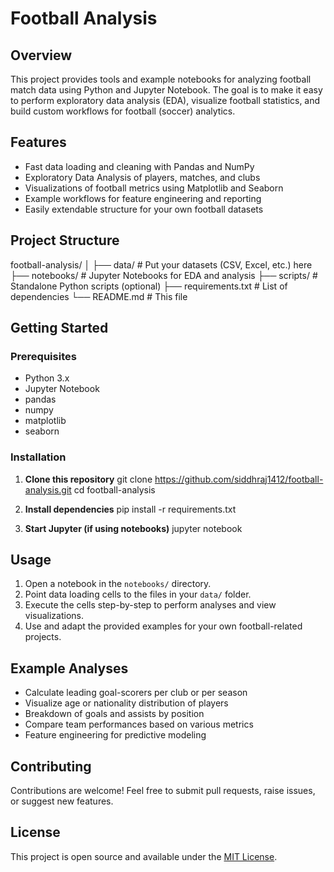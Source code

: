 # Football Analysis

## Overview

This project provides tools and example notebooks for analyzing football match data using Python and Jupyter Notebook. The goal is to make it easy to perform exploratory data analysis (EDA), visualize football statistics, and build custom workflows for football (soccer) analytics.

## Features

- Fast data loading and cleaning with Pandas and NumPy
- Exploratory Data Analysis of players, matches, and clubs
- Visualizations of football metrics using Matplotlib and Seaborn
- Example workflows for feature engineering and reporting
- Easily extendable structure for your own football datasets

## Project Structure
football-analysis/
│
├── data/ # Put your datasets (CSV, Excel, etc.) here
├── notebooks/ # Jupyter Notebooks for EDA and analysis
├── scripts/ # Standalone Python scripts (optional)
├── requirements.txt # List of dependencies
└── README.md # This file


## Getting Started

### Prerequisites

- Python 3.x
- Jupyter Notebook
- pandas
- numpy
- matplotlib
- seaborn

### Installation

1. **Clone this repository**
git clone https://github.com/siddhraj1412/football-analysis.git
cd football-analysis

2. **Install dependencies**
pip install -r requirements.txt

3. **Start Jupyter (if using notebooks)**
jupyter notebook

## Usage

1. Open a notebook in the `notebooks/` directory.
2. Point data loading cells to the files in your `data/` folder.
3. Execute the cells step-by-step to perform analyses and view visualizations.
4. Use and adapt the provided examples for your own football-related projects.

## Example Analyses

- Calculate leading goal-scorers per club or per season
- Visualize age or nationality distribution of players
- Breakdown of goals and assists by position
- Compare team performances based on various metrics
- Feature engineering for predictive modeling

## Contributing

Contributions are welcome! Feel free to submit pull requests, raise issues, or suggest new features.

## License

This project is open source and available under the [MIT License](LICENSE).
